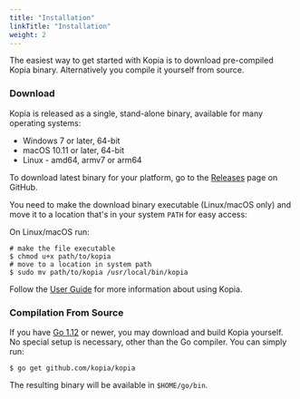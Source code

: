 ```yaml
---
title: "Installation"
linkTitle: "Installation"
weight: 2
---
```


The easiest way to get started with Kopia is to download pre-compiled Kopia binary. Alternatively you compile it yourself from source. 

### Download

Kopia is released as a single, stand-alone binary, available for many operating systems:

* Windows 7 or later, 64-bit
* macOS 10.11 or later, 64-bit
* Linux - amd64, armv7 or arm64

To download latest binary for your platform, go to the [Releases](https://github.com/kopia/kopia/releases/latest) page on GitHub.

You need to make the download binary executable (Linux/macOS only) and move it to a location that's in your system `PATH` for easy access:

On Linux/macOS run:
```shell
# make the file executable
$ chmod u+x path/to/kopia
# move to a location in system path
$ sudo mv path/to/kopia /usr/local/bin/kopia
```

Follow the [User Guide](/docs/user-guide/) for more information about using Kopia.

### Compilation From Source

If you have [Go 1.12](https://golang.org/) or newer, you may download and build Kopia yourself. No special setup is necessary, other than the Go compiler. You can simply run:

```shell
$ go get github.com/kopia/kopia
```

The resulting binary will be available in `$HOME/go/bin`.



